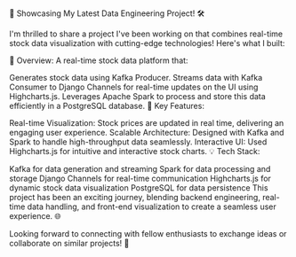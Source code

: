 🚀 Showcasing My Latest Data Engineering Project! 🛠️

I'm thrilled to share a project I've been working on that combines real-time stock data visualization with cutting-edge technologies! Here's what I built:

🌟 Overview:
A real-time stock data platform that:

Generates stock data using Kafka Producer.
Streams data with Kafka Consumer to Django Channels for real-time updates on the UI using Highcharts.js.
Leverages Apache Spark to process and store this data efficiently in a PostgreSQL database.
🔑 Key Features:

Real-time Visualization: Stock prices are updated in real time, delivering an engaging user experience.
Scalable Architecture: Designed with Kafka and Spark to handle high-throughput data seamlessly.
Interactive UI: Used Highcharts.js for intuitive and interactive stock charts.
💡 Tech Stack:

Kafka for data generation and streaming
Spark for data processing and storage
Django Channels for real-time communication
Highcharts.js for dynamic stock data visualization
PostgreSQL for data persistence
This project has been an exciting journey, blending backend engineering, real-time data handling, and front-end visualization to create a seamless user experience. 🌐

Looking forward to connecting with fellow enthusiasts to exchange ideas or collaborate on similar projects! 🙌
